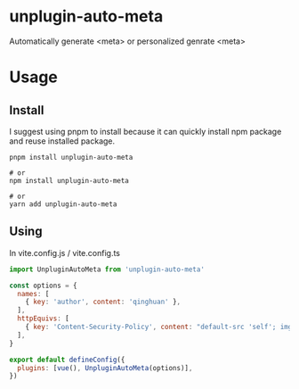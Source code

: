 # unplugin-auto-meta
Automatically generate &lt;meta> or personalized genrate &lt;meta>

# Usage

## Install
I suggest using pnpm to install because it can quickly install npm package and reuse installed package.

```
pnpm install unplugin-auto-meta

# or 
npm install unplugin-auto-meta

# or
yarn add unplugin-auto-meta
```

## Using

In vite.config.js / vite.config.ts

```js
import UnpluginAutoMeta from 'unplugin-auto-meta'

const options = {
  names: [
    { key: 'author', content: 'qinghuan' },
  ],
  httpEquivs: [
    { key: 'Content-Security-Policy', content: "default-src 'self'; img-src https://*; child-src 'none';" },
  ],
}

export default defineConfig({
  plugins: [vue(), UnpluginAutoMeta(options)],
})
```
